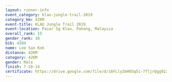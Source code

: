 ```yaml
---
layout: runner-info 
event_category: klau-jungle-trail-2019 
category_km: 42KM 
event-title: KLAU Jungle Trail 2019 
event-location: Pasar Sg Klau, Pahang, Malaysia 
overall_rank: 15
gender_rank: 10
bib: 4204
name: Lee San Kok
distance: 42KM
category: 42KM
gender: Male
finish: 7-28-14
certificate: https://drive.google.com/file/d/16FLlyZmHOSq51-7fljrQgg92zgbxVxwO/view?usp=sharing
---
```


